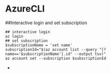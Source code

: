 # AzureCLI

##Interactive login and set subscription

```
## interactive login
az login
## set subscription
$subscriptionName = 'set name'
subscriptionId="$(az account list --query "[?name=='$subscriptionName'].id" --output tsv)"
az account set --subscription $subscriptionId
```
- 
